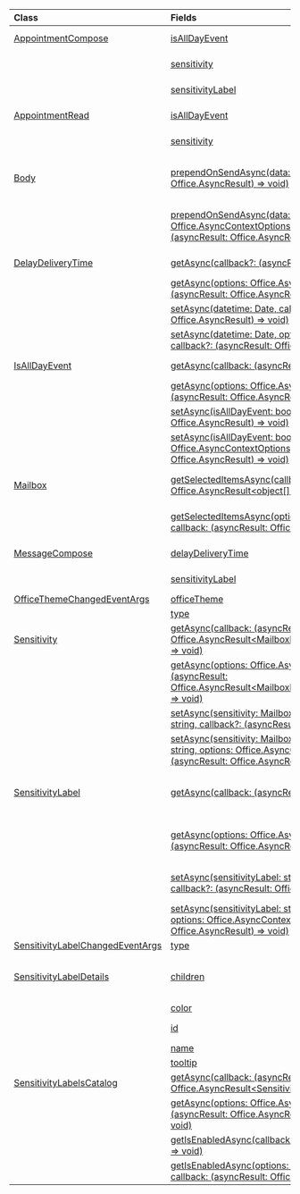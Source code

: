 | Class | Fields | Description |
|:---|:---|:---|
|[AppointmentCompose](/javascript/api/outlook/office.appointmentcompose)|[isAllDayEvent](/javascript/api/outlook/office.appointmentcompose#outlook-office-appointmentcompose-isalldayevent-member)|Gets or sets the Office.IsAllDayEvent property of an appointment.|
||[sensitivity](/javascript/api/outlook/office.appointmentcompose#outlook-office-appointmentcompose-sensitivity-member)|Gets or sets the {@link Office.Sensitivity | sensitivity level} of an appointment.|
||[sensitivityLabel](/javascript/api/outlook/office.appointmentcompose#outlook-office-appointmentcompose-sensitivitylabel-member)|Gets the object to get or set the {@link Office.SensitivityLabel | sensitivity label} of an appointment.|
|[AppointmentRead](/javascript/api/outlook/office.appointmentread)|[isAllDayEvent](/javascript/api/outlook/office.appointmentread#outlook-office-appointmentread-isalldayevent-member)|Returns a boolean value indicating whether the event is all day.|
||[sensitivity](/javascript/api/outlook/office.appointmentread#outlook-office-appointmentread-sensitivity-member)|Provides the sensitivity value of the appointment.|
|[Body](/javascript/api/outlook/office.body)|[prependOnSendAsync(data: string, callback?: (asyncResult: Office.AsyncResult<void>) => void)](/javascript/api/outlook/office.body#outlook-office-body-prependonsendasync-member(1))|Prepends HTML or plain text to the beginning of a message or appointment body when the mail item is sent.|
||[prependOnSendAsync(data: string, options: Office.AsyncContextOptions & CoercionTypeOptions, callback?: (asyncResult: Office.AsyncResult<void>) => void)](/javascript/api/outlook/office.body#outlook-office-body-prependonsendasync-member(1))|Prepends HTML or plain text to the beginning of a message or appointment body when the mail item is sent.|
|[DelayDeliveryTime](/javascript/api/outlook/office.delaydeliverytime)|[getAsync(callback?: (asyncResult: Office.AsyncResult<Date>) => void)](/javascript/api/outlook/office.delaydeliverytime#outlook-office-delaydeliverytime-getasync-member(1))|Gets the delivery date and time of a message.|
||[getAsync(options: Office.AsyncContextOptions, callback?: (asyncResult: Office.AsyncResult<Date>) => void)](/javascript/api/outlook/office.delaydeliverytime#outlook-office-delaydeliverytime-getasync-member(1))|Gets the delivery date and time of a message.|
||[setAsync(datetime: Date, callback?: (asyncResult: Office.AsyncResult<void>) => void)](/javascript/api/outlook/office.delaydeliverytime#outlook-office-delaydeliverytime-setasync-member(1))|Sets the delivery date and time of a message.|
||[setAsync(datetime: Date, options: Office.AsyncContextOptions, callback?: (asyncResult: Office.AsyncResult<void>) => void)](/javascript/api/outlook/office.delaydeliverytime#outlook-office-delaydeliverytime-setasync-member(1))|Sets the delivery date and time of a message.|
|[IsAllDayEvent](/javascript/api/outlook/office.isalldayevent)|[getAsync(callback: (asyncResult: Office.AsyncResult<boolean>) => void)](/javascript/api/outlook/office.isalldayevent#outlook-office-isalldayevent-getasync-member(1))|Gets the boolean value indicating whether the event is all day or not.|
||[getAsync(options: Office.AsyncContextOptions, callback: (asyncResult: Office.AsyncResult<boolean>) => void)](/javascript/api/outlook/office.isalldayevent#outlook-office-isalldayevent-getasync-member(1))|Gets the boolean value indicating whether the event is all day or not.|
||[setAsync(isAllDayEvent: boolean, callback?: (asyncResult: Office.AsyncResult<void>) => void)](/javascript/api/outlook/office.isalldayevent#outlook-office-isalldayevent-setasync-member(1))|Sets the all-day event status of an appointment.|
||[setAsync(isAllDayEvent: boolean, options: Office.AsyncContextOptions, callback?: (asyncResult: Office.AsyncResult<void>) => void)](/javascript/api/outlook/office.isalldayevent#outlook-office-isalldayevent-setasync-member(1))|Sets the all-day event status of an appointment.|
|[Mailbox](/javascript/api/outlook/office.mailbox)|[getSelectedItemsAsync(callback: (asyncResult: Office.AsyncResult<object[]>) => void)](/javascript/api/outlook/office.mailbox#outlook-office-mailbox-getselecteditemsasync-member(1))|Gets currently selected messages on which an add-in can activate and perform operations.|
||[getSelectedItemsAsync(options: Office.AsyncContextOptions, callback: (asyncResult: Office.AsyncResult<object[]>) => void)](/javascript/api/outlook/office.mailbox#outlook-office-mailbox-getselecteditemsasync-member(1))|Gets currently selected messages on which an add-in can activate and perform operations.|
|[MessageCompose](/javascript/api/outlook/office.messagecompose)|[delayDeliveryTime](/javascript/api/outlook/office.messagecompose#outlook-office-messagecompose-delaydeliverytime-member)|Gets or sets the delayed delivery date and time of a message.|
||[sensitivityLabel](/javascript/api/outlook/office.messagecompose#outlook-office-messagecompose-sensitivitylabel-member)|Gets the object to get or set the {@link Office.SensitivityLabel | sensitivity label} of a message.|
|[OfficeThemeChangedEventArgs](/javascript/api/outlook/office.officethemechangedeventargs)|[officeTheme](/javascript/api/outlook/office.officethemechangedeventargs#outlook-office-officethemechangedeventargs-officetheme-member)|Gets the updated Office theme.|
||[type](/javascript/api/outlook/office.officethemechangedeventargs#outlook-office-officethemechangedeventargs-type-member)|Gets the type of the event.|
|[Sensitivity](/javascript/api/outlook/office.sensitivity)|[getAsync(callback: (asyncResult: Office.AsyncResult<MailboxEnums.AppointmentSensitivityType>) => void)](/javascript/api/outlook/office.sensitivity#outlook-office-sensitivity-getasync-member(1))|Gets the sensitivity level of an appointment.|
||[getAsync(options: Office.AsyncContextOptions, callback: (asyncResult: Office.AsyncResult<MailboxEnums.AppointmentSensitivityType>) => void)](/javascript/api/outlook/office.sensitivity#outlook-office-sensitivity-getasync-member(1))|Gets the sensitivity level of an appointment.|
||[setAsync(sensitivity: MailboxEnums.AppointmentSensitivityType \| string, callback?: (asyncResult: Office.AsyncResult<void>) => void)](/javascript/api/outlook/office.sensitivity#outlook-office-sensitivity-setasync-member(1))|Sets the sensitivity level of an appointment.|
||[setAsync(sensitivity: MailboxEnums.AppointmentSensitivityType \| string, options: Office.AsyncContextOptions, callback?: (asyncResult: Office.AsyncResult<void>) => void)](/javascript/api/outlook/office.sensitivity#outlook-office-sensitivity-setasync-member(1))|Sets the sensitivity level of an appointment.|
|[SensitivityLabel](/javascript/api/outlook/office.sensitivitylabel)|[getAsync(callback: (asyncResult: Office.AsyncResult<string>) => void)](/javascript/api/outlook/office.sensitivitylabel#outlook-office-sensitivitylabel-getasync-member(1))|Gets the unique identifier (GUID) of the sensitivity label applied to a message or appointment being composed.|
||[getAsync(options: Office.AsyncContextOptions, callback: (asyncResult: Office.AsyncResult<string>) => void)](/javascript/api/outlook/office.sensitivitylabel#outlook-office-sensitivitylabel-getasync-member(1))|Gets the unique identifier (GUID) of the sensitivity label applied to a message or appointment being composed.|
||[setAsync(sensitivityLabel: string \| SensitivityLabelDetails, callback?: (asyncResult: Office.AsyncResult<void>) => void)](/javascript/api/outlook/office.sensitivitylabel#outlook-office-sensitivitylabel-setasync-member(1))|Applies the specified sensitivity label to the message or appointment being composed.|
||[setAsync(sensitivityLabel: string \| SensitivityLabelDetails, options: Office.AsyncContextOptions, callback?: (asyncResult: Office.AsyncResult<void>) => void)](/javascript/api/outlook/office.sensitivitylabel#outlook-office-sensitivitylabel-setasync-member(1))|Applies the specified sensitivity label to the message or appointment being composed.|
|[SensitivityLabelChangedEventArgs](/javascript/api/outlook/office.sensitivitylabelchangedeventargs)|[type](/javascript/api/outlook/office.sensitivitylabelchangedeventargs#outlook-office-sensitivitylabelchangedeventargs-type-member)|The type of event that was raised.|
|[SensitivityLabelDetails](/javascript/api/outlook/office.sensitivitylabeldetails)|[children](/javascript/api/outlook/office.sensitivitylabeldetails#outlook-office-sensitivitylabeldetails-children-member)|The {@link https://learn.microsoft.com/microsoft-365/compliance/sensitivity-labels#sublabels-grouping-labels | sublabels} of the sensitivity label.|
||[color](/javascript/api/outlook/office.sensitivitylabeldetails#outlook-office-sensitivitylabeldetails-color-member)|The color of the sensitivity label.|
||[id](/javascript/api/outlook/office.sensitivitylabeldetails#outlook-office-sensitivitylabeldetails-id-member)|The unique identifier (GUID) of the sensitivity label.|
||[name](/javascript/api/outlook/office.sensitivitylabeldetails#outlook-office-sensitivitylabeldetails-name-member)|The name of the sensitivity label.|
||[tooltip](/javascript/api/outlook/office.sensitivitylabeldetails#outlook-office-sensitivitylabeldetails-tooltip-member)|The description of the sensitivity label.|
|[SensitivityLabelsCatalog](/javascript/api/outlook/office.sensitivitylabelscatalog)|[getAsync(callback: (asyncResult: Office.AsyncResult<SensitivityLabelDetails[]>) => void)](/javascript/api/outlook/office.sensitivitylabelscatalog#outlook-office-sensitivitylabelscatalog-getasync-member(1))|Gets all the sensitivity labels that are enabled in Outlook.|
||[getAsync(options: Office.AsyncContextOptions, callback: (asyncResult: Office.AsyncResult<SensitivityLabelDetails[]>) => void)](/javascript/api/outlook/office.sensitivitylabelscatalog#outlook-office-sensitivitylabelscatalog-getasync-member(1))|Gets all the sensitivity labels that are enabled in Outlook.|
||[getIsEnabledAsync(callback: (asyncResult: Office.AsyncResult<boolean>) => void)](/javascript/api/outlook/office.sensitivitylabelscatalog#outlook-office-sensitivitylabelscatalog-getisenabledasync-member(1))|Checks whether the catalog of sensitivity labels is enabled in Outlook.|
||[getIsEnabledAsync(options: Office.AsyncContextOptions, callback: (asyncResult: Office.AsyncResult<boolean>) => void)](/javascript/api/outlook/office.sensitivitylabelscatalog#outlook-office-sensitivitylabelscatalog-getisenabledasync-member(1))|Checks whether the catalog of sensitivity labels is enabled in Outlook.|
